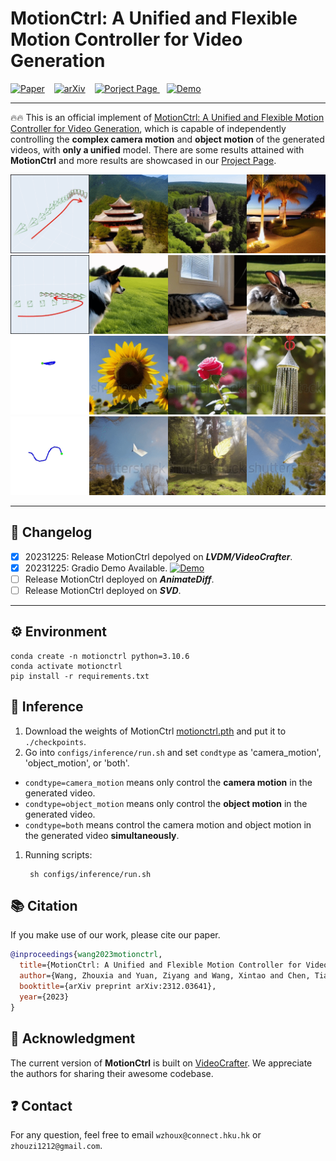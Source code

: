 
<!-- <div align="center"> -->
<!-- <h1>AnimateZero</h1> -->
<!-- <h3><b>MotionCtrl</b>: A Unified and Flexible
                Motion Controller
                for Video Generation</h3> -->

<!-- [![ Paper](https://img.shields.io/badge/Paper-MotionCtrl-red
)](https://wzhouxiff.github.io/projects/MotionCtrl/assets/paper/MotionCtrl.pdf) &ensp; [![ arXiv](https://img.shields.io/badge/arXiv-2312.03641-red
)](https://arxiv.org/pdf/2312.03641.pdf) &ensp; [![Porject Page](https://img.shields.io/badge/Project%20%20Page-MotionCtrl-red)
](https://wzhouxiff.github.io/projects/MotionCtrl/) &ensp; [![Demo](https://img.shields.io/badge/Demo-MotionCtrl-orange
)]() -->

<!-- [![ Paper](https://img.shields.io/badge/Paper-gray
)](https://wzhouxiff.github.io/projects/MotionCtrl/assets/paper/MotionCtrl.pdf) &ensp; [![ arXiv](https://img.shields.io/badge/arXiv-red
)](https://arxiv.org/pdf/2312.03641.pdf) &ensp; [![Porject Page](https://img.shields.io/badge/Project%20Page-green
)
](https://wzhouxiff.github.io/projects/MotionCtrl/) &ensp; [![Demo](https://img.shields.io/badge/Gradio%20Demo-orange
)](https://huggingface.co/spaces/TencentARC/MotionCtrl)

[Zhouxia Wang](https://vvictoryuki.github.io/website/)<sup>1,2</sup>, [Ziyang Yuan](https://github.com/jiangyzy)<sup>1,4</sup>, [Xintao Wang](https://xinntao.github.io/)<sup>1,3</sup>, [Tianshui Chen](http://tianshuichen.com/)<sup>6</sup>, [Menghan Xia](https://menghanxia.github.io/)<sup>3</sup>, [Ping Luo](http://luoping.me/)<sup>2,5</sup>, [Ying Shan](https://scholar.google.com/citations?hl=zh-CN&user=4oXBp9UAAAAJ)<sup>1,3</sup>

<sup>1</sup> ARC Lab, Tencent PCG, <sup>2</sup> The University of Hong Kong, <sup>3</sup> Tencent AI Lab, <sup>4</sup> Tsinghua University, <sup>5</sup> Shanghai AI Laboratory, <sup>6</sup> Guangdong University of Technology


</div> -->

<!-- ## Results of MotionCtrl -->

<!-- </br>
<video poster="" id="steve" autoplay controls muted loop playsinline height="100%" width="100%">
<source src="https://wzhouxiff.github.io/projects/MotionCtrl/assets/videos/teasers/camera_d971457c81bca597.mp4" type="video/mp4">
</video>
<video poster="" id="steve" autoplay controls muted loop playsinline height="100%" width="100%">
<source src="https://wzhouxiff.github.io/projects/MotionCtrl/assets/videos/teasers/camera_Round-R_ZoomIn.mp4" type="video/mp4">
</video>
<video poster="" id="steve" autoplay controls muted loop playsinline height="100%" width="100%">
<source src="https://wzhouxiff.github.io/projects/MotionCtrl/assets/videos/teasers/shake_1.mp4" type="video/mp4">
</video>
<video poster="" id="steve" autoplay controls muted loop playsinline height="100%" width="100%">
<source src="https://wzhouxiff.github.io/projects/MotionCtrl/assets/videos/teasers/s_curve_3_v1.mp4" type="video/mp4">
</video> -->



# MotionCtrl: A Unified and Flexible Motion Controller for Video Generation

[![ Paper](https://img.shields.io/badge/Paper-gray
)](https://wzhouxiff.github.io/projects/MotionCtrl/assets/paper/MotionCtrl.pdf) &ensp; [![ arXiv](https://img.shields.io/badge/arXiv-red
)](https://arxiv.org/pdf/2312.03641.pdf) &ensp; [![Porject Page](https://img.shields.io/badge/Project%20Page-green
)
](https://wzhouxiff.github.io/projects/MotionCtrl/) &ensp; [![ Demo](https://img.shields.io/badge/Gradio%20Demo-orange
)](https://huggingface.co/spaces/TencentARC/MotionCtrl)

---

🔥🔥  This is an official implement of [MotionCtrl: A Unified and Flexible Motion Controller for Video Generation](https://arxiv.org/pdf/2312.03641.pdf), which is capable of independently controlling the **complex camera motion** and **object motion** of the generated videos, with **only a unified** model. 
There are some results attained with <b>MotionCtrl</b> and more results are showcased in our [Project Page](https://wzhouxiff.github.io/projects/MotionCtrl/).



<div align="center">
    <img src="assets/hpxvu-3d8ym.gif", width="600">
    <img src="assets/w3nb7-9vz5t.gif", width="600">  
    <img src="assets/62n2a-wuvsw.gif", width="600">
    <img src="assets/ilw96-ak827.gif", width="600">
</div>

---

## 📝 Changelog

- [x] 20231225: Release MotionCtrl depolyed on ***LVDM/VideoCrafter***.
- [x] 20231225: Gradio Demo Available. [![ Demo](https://img.shields.io/badge/Gradio%20Demo-orange
)](https://huggingface.co/spaces/TencentARC/MotionCtrl)
- [ ] Release MotionCtrl deployed on ***AnimateDiff***.
- [ ] Release MotionCtrl deployed on ***SVD***.

---


## ⚙️ Environment
    conda create -n motionctrl python=3.10.6
    conda activate motionctrl
    pip install -r requirements.txt

## 💫 Inference

1. Download the weights of MotionCtrl [motionctrl.pth](https://huggingface.co/TencentARC/MotionCtrl/blob/main/motionctrl.pth) and put it to `./checkpoints`.
2. Go into `configs/inference/run.sh` and set `condtype` as 'camera_motion', 'object_motion', or 'both'.
- `condtype=camera_motion` means only control the **camera motion** in the generated video.
- `condtype=object_motion` means only control the **object motion** in the generated video.
- `condtype=both` means control the camera motion and object motion in the generated video **simultaneously**.
1. Running scripts:

        sh configs/inference/run.sh




## :books: Citation
If you make use of our work, please cite our paper.
```bibtex
@inproceedings{wang2023motionctrl,
  title={MotionCtrl: A Unified and Flexible Motion Controller for Video Generation},
  author={Wang, Zhouxia and Yuan, Ziyang and Wang, Xintao and Chen, Tianshui and Xia, Menghan and Luo, Ping and Shan, Yin},
  booktitle={arXiv preprint arXiv:2312.03641},
  year={2023}
}
```

## 🤗 Acknowledgment
The current version of **MotionCtrl** is built on [VideoCrafter](https://github.com/AILab-CVC/VideoCrafter). We appreciate the authors for sharing their awesome codebase.

## ❓ Contact
For any question, feel free to email `wzhoux@connect.hku.hk` or `zhouzi1212@gmail.com`.